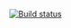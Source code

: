 [![Build status](https://ci.appveyor.com/api/projects/status/4pwdeohdi85fh5pb?svg=true)](https://ci.appveyor.com/project/Kitsune785/dz-1-2-api-ci)